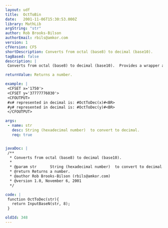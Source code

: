 ```yaml
---
layout: udf
title:  OctToBin
date:   2001-11-06T15:30:53.000Z
library: MathLib
argString: "str"
author: Rob Brooks-Bilson
authorEmail: rbils@amkor.com
version: 1
cfVersion: CF5
shortDescription: Converts from octal (base8) to decimal (base10).
tagBased: false
description: |
 Converts from octal (base8) to decimal (base10).  Provides a wrapper around the BIF InputBaseN.  Converts both positive and negative numbers.

returnValue: Returns a number.

example: |
 <CFSET x='1750'>
 <CFSET y='37777776030'>
 <CFOUTPUT>
 #x# represented in decimal is: #OctToDec(x)#<BR>
 #y# represented in decimal is: #OctToDec(y)#<BR>
 </CFOUTPUT>

args:
 - name: str
   desc: String (hexadecimal number)  to convert to decimal.
   req: true


javaDoc: |
 /**
  * Converts from octal (base8) to decimal (base10).
  * 
  * @param str      String (hexadecimal number)  to convert to decimal. 
  * @return Returns a number. 
  * @author Rob Brooks-Bilson (rbils@amkor.com) 
  * @version 1.0, November 6, 2001 
  */

code: |
 function OctToDec(str){
   return InputBaseN(str, 8);
 }

oldId: 348
---
```


